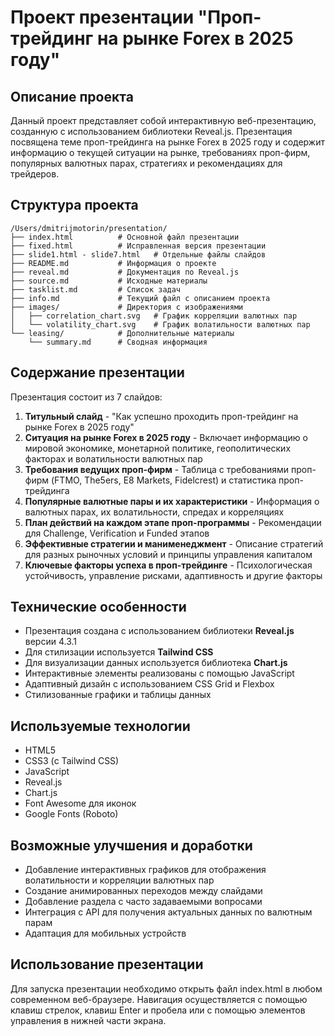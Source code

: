 # Проект презентации "Проп-трейдинг на рынке Forex в 2025 году"

## Описание проекта
Данный проект представляет собой интерактивную веб-презентацию, созданную с использованием библиотеки Reveal.js. Презентация посвящена теме проп-трейдинга на рынке Forex в 2025 году и содержит информацию о текущей ситуации на рынке, требованиях проп-фирм, популярных валютных парах, стратегиях и рекомендациях для трейдеров.

## Структура проекта
```
/Users/dmitrijmotorin/presentation/
├── index.html          # Основной файл презентации
├── fixed.html          # Исправленная версия презентации
├── slide1.html - slide7.html   # Отдельные файлы слайдов
├── README.md           # Информация о проекте
├── reveal.md           # Документация по Reveal.js
├── source.md           # Исходные материалы
├── tasklist.md         # Список задач
├── info.md             # Текущий файл с описанием проекта
├── images/             # Директория с изображениями
│   ├── correlation_chart.svg   # График корреляции валютных пар
│   └── volatility_chart.svg    # График волатильности валютных пар
└── leasing/            # Дополнительные материалы
    └── summary.md      # Сводная информация
```

## Содержание презентации
Презентация состоит из 7 слайдов:

1. **Титульный слайд** - "Как успешно проходить проп-трейдинг на рынке Forex в 2025 году"
2. **Ситуация на рынке Forex в 2025 году** - Включает информацию о мировой экономике, монетарной политике, геополитических факторах и волатильности валютных пар
3. **Требования ведущих проп-фирм** - Таблица с требованиями проп-фирм (FTMO, The5ers, E8 Markets, Fidelcrest) и статистика проп-трейдинга
4. **Популярные валютные пары и их характеристики** - Информация о валютных парах, их волатильности, спредах и корреляциях
5. **План действий на каждом этапе проп-программы** - Рекомендации для Challenge, Verification и Funded этапов
6. **Эффективные стратегии и манименеджмент** - Описание стратегий для разных рыночных условий и принципы управления капиталом
7. **Ключевые факторы успеха в проп-трейдинге** - Психологическая устойчивость, управление рисками, адаптивность и другие факторы

## Технические особенности
- Презентация создана с использованием библиотеки **Reveal.js** версии 4.3.1
- Для стилизации используется **Tailwind CSS**
- Для визуализации данных используется библиотека **Chart.js**
- Интерактивные элементы реализованы с помощью JavaScript
- Адаптивный дизайн с использованием CSS Grid и Flexbox
- Стилизованные графики и таблицы данных

## Используемые технологии
- HTML5
- CSS3 (с Tailwind CSS)
- JavaScript
- Reveal.js
- Chart.js
- Font Awesome для иконок
- Google Fonts (Roboto)

## Возможные улучшения и доработки
- Добавление интерактивных графиков для отображения волатильности и корреляции валютных пар
- Создание анимированных переходов между слайдами
- Добавление раздела с часто задаваемыми вопросами
- Интеграция с API для получения актуальных данных по валютным парам
- Адаптация для мобильных устройств

## Использование презентации
Для запуска презентации необходимо открыть файл index.html в любом современном веб-браузере. Навигация осуществляется с помощью клавиш стрелок, клавиш Enter и пробела или с помощью элементов управления в нижней части экрана.
